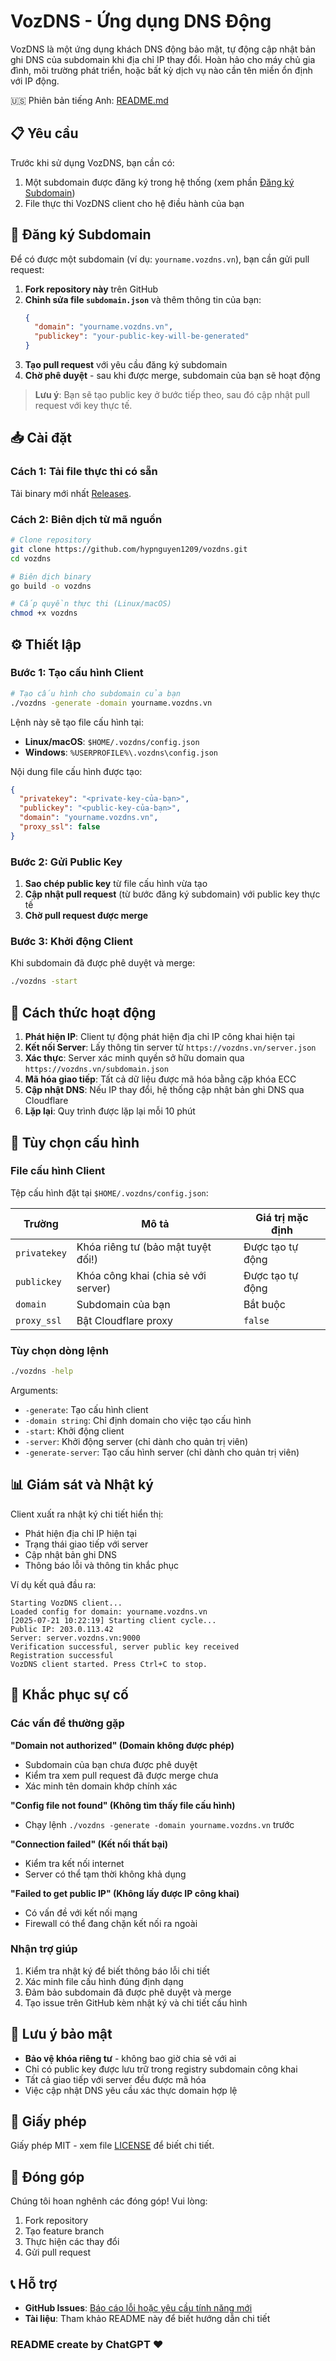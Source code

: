 # VozDNS - Ứng dụng DNS Động

VozDNS là một ứng dụng khách DNS động bảo mật, tự động cập nhật bản ghi DNS của subdomain khi địa chỉ IP thay đổi. Hoàn hảo cho máy chủ gia đình, môi trường phát triển, hoặc bất kỳ dịch vụ nào cần tên miền ổn định với IP động.

🇺🇸 Phiên bản tiếng Anh: [README.md](README.md)

## 📋 Yêu cầu

Trước khi sử dụng VozDNS, bạn cần có:
1. Một subdomain được đăng ký trong hệ thống (xem phần [Đăng ký Subdomain](#đăng-ký-subdomain))
2. File thực thi VozDNS client cho hệ điều hành của bạn

## 🔗 Đăng ký Subdomain

Để có được một subdomain (ví dụ: `yourname.vozdns.vn`), bạn cần gửi pull request:

1. **Fork repository này** trên GitHub
2. **Chỉnh sửa file `subdomain.json`** và thêm thông tin của bạn:
   ```json
   {
     "domain": "yourname.vozdns.vn",
     "publickey": "your-public-key-will-be-generated"
   }
   ```
3. **Tạo pull request** với yêu cầu đăng ký subdomain
4. **Chờ phê duyệt** - sau khi được merge, subdomain của bạn sẽ hoạt động

> **Lưu ý**: Bạn sẽ tạo public key ở bước tiếp theo, sau đó cập nhật pull request với key thực tế.

## 📥 Cài đặt

### Cách 1: Tải file thực thi có sẵn
Tải binary mới nhất [Releases](https://github.com/hypnguyen1209/vozdns/releases).

### Cách 2: Biên dịch từ mã nguồn
```bash
# Clone repository
git clone https://github.com/hypnguyen1209/vozdns.git
cd vozdns

# Biên dịch binary
go build -o vozdns

# Cấp quyền thực thi (Linux/macOS)
chmod +x vozdns
```

## ⚙️ Thiết lập

### Bước 1: Tạo cấu hình Client

```bash
# Tạo cấu hình cho subdomain của bạn
./vozdns -generate -domain yourname.vozdns.vn
```

Lệnh này sẽ tạo file cấu hình tại:
- **Linux/macOS**: `$HOME/.vozdns/config.json`
- **Windows**: `%USERPROFILE%\.vozdns\config.json`

Nội dung file cấu hình được tạo:
```json
{
  "privatekey": "<private-key-của-bạn>",
  "publickey": "<public-key-của-bạn>",
  "domain": "yourname.vozdns.vn",
  "proxy_ssl": false
}
```

### Bước 2: Gửi Public Key

1. **Sao chép public key** từ file cấu hình vừa tạo
2. **Cập nhật pull request** (từ bước đăng ký subdomain) với public key thực tế
3. **Chờ pull request được merge**

### Bước 3: Khởi động Client

Khi subdomain đã được phê duyệt và merge:

```bash
./vozdns -start
```

## 🔄 Cách thức hoạt động

1. **Phát hiện IP**: Client tự động phát hiện địa chỉ IP công khai hiện tại
2. **Kết nối Server**: Lấy thông tin server từ `https://vozdns.vn/server.json`
3. **Xác thực**: Server xác minh quyền sở hữu domain qua `https://vozdns.vn/subdomain.json`
4. **Mã hóa giao tiếp**: Tất cả dữ liệu được mã hóa bằng cặp khóa ECC
5. **Cập nhật DNS**: Nếu IP thay đổi, hệ thống cập nhật bản ghi DNS qua Cloudflare
6. **Lặp lại**: Quy trình được lặp lại mỗi 10 phút

## 🔧 Tùy chọn cấu hình

### File cấu hình Client

Tệp cấu hình đặt tại `$HOME/.vozdns/config.json`:

| Trường | Mô tả | Giá trị mặc định |
|--------|-------|------------------|
| `privatekey` | Khóa riêng tư (bảo mật tuyệt đối!) | Được tạo tự động |
| `publickey` | Khóa công khai (chia sẻ với server) | Được tạo tự động |
| `domain` | Subdomain của bạn | Bắt buộc |
| `proxy_ssl` | Bật Cloudflare proxy | `false` |

### Tùy chọn dòng lệnh

```bash
./vozdns -help
```

Arguments:
- `-generate`: Tạo cấu hình client
- `-domain string`: Chỉ định domain cho việc tạo cấu hình
- `-start`: Khởi động client
- `-server`: Khởi động server (chỉ dành cho quản trị viên)
- `-generate-server`: Tạo cấu hình server (chỉ dành cho quản trị viên)

## 📊 Giám sát và Nhật ký

Client xuất ra nhật ký chi tiết hiển thị:
- Phát hiện địa chỉ IP hiện tại
- Trạng thái giao tiếp với server
- Cập nhật bản ghi DNS
- Thông báo lỗi và thông tin khắc phục

Ví dụ kết quả đầu ra:
```
Starting VozDNS client...
Loaded config for domain: yourname.vozdns.vn
[2025-07-21 10:22:19] Starting client cycle...
Public IP: 203.0.113.42
Server: server.vozdns.vn:9000
Verification successful, server public key received
Registration successful
VozDNS client started. Press Ctrl+C to stop.
```

## 🚨 Khắc phục sự cố

### Các vấn đề thường gặp

**"Domain not authorized" (Domain không được phép)**
- Subdomain của bạn chưa được phê duyệt
- Kiểm tra xem pull request đã được merge chưa
- Xác minh tên domain khớp chính xác

**"Config file not found" (Không tìm thấy file cấu hình)**
- Chạy lệnh `./vozdns -generate -domain yourname.vozdns.vn` trước

**"Connection failed" (Kết nối thất bại)**
- Kiểm tra kết nối internet
- Server có thể tạm thời không khả dụng

**"Failed to get public IP" (Không lấy được IP công khai)**
- Có vấn đề với kết nối mạng
- Firewall có thể đang chặn kết nối ra ngoài

### Nhận trợ giúp

1. Kiểm tra nhật ký để biết thông báo lỗi chi tiết
2. Xác minh file cấu hình đúng định dạng
3. Đảm bảo subdomain đã được phê duyệt và merge
4. Tạo issue trên GitHub kèm nhật ký và chi tiết cấu hình

## 🔐 Lưu ý bảo mật

- **Bảo vệ khóa riêng tư** - không bao giờ chia sẻ với ai
- Chỉ có public key được lưu trữ trong registry subdomain công khai
- Tất cả giao tiếp với server đều được mã hóa
- Việc cập nhật DNS yêu cầu xác thực domain hợp lệ

## 📄 Giấy phép

Giấy phép MIT - xem file [LICENSE](LICENSE) để biết chi tiết.

## 🤝 Đóng góp

Chúng tôi hoan nghênh các đóng góp! Vui lòng:
1. Fork repository
2. Tạo feature branch
3. Thực hiện các thay đổi
4. Gửi pull request

## 📞 Hỗ trợ

- **GitHub Issues**: [Báo cáo lỗi hoặc yêu cầu tính năng mới](https://github.com/hypnguyen1209/vozdns/issues)
- **Tài liệu**: Tham khảo README này để biết hướng dẫn chi tiết


### README create by ChatGPT ♥️